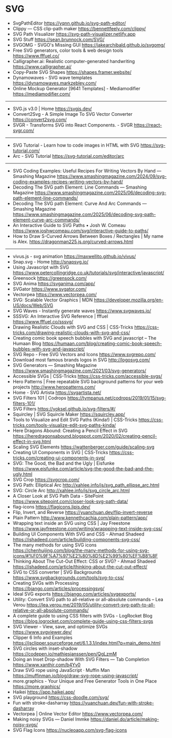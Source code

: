 # SVG


* SvgPathEditor <https://yqnn.github.io/svg-path-editor/>
* Clippy — CSS clip-path maker <https://bennettfeely.com/clippy/>
* SVG Path Visualizer <https://svg-path-visualizer.netlify.app>
* SVG Stuff <https://sean.brunnock.com/SVG/>
* SVGOMG - SVGO's Missing GUI <https://jakearchibald.github.io/svgomg/>
* Free SVG generators, color tools & web design tools <https://www.fffuel.co/>
* Calligrapher.ai: Realistic computer-generated handwriting <https://www.calligrapher.ai/>
* Copy-Paste SVG Shapes <https://shapes.framer.website/>
* Dynamowaves - SVG wave templates <https://dynamowaves.markzebley.com/>
* Online Mockup Generator [9641 Templates] - Mediamodifier <https://mediamodifier.com/>

---
* SVG.js v3.0 | Home <https://svgjs.dev/>
* Convert2Svg - A Simple Image To SVG Vector Converter <https://convert2svg.com/>
* SVGR - Transforms SVG into React Components. - SVGR <https://react-svgr.com/>

---

* SVG Tutorial - Learn how to code images in HTML with SVG <https://svg-tutorial.com/>
* Arc - SVG Tutorial <https://svg-tutorial.com/editor/arc>

---

* SVG Coding Examples: Useful Recipes For Writing Vectors By Hand — Smashing Magazine <https://www.smashingmagazine.com/2024/09/svg-coding-examples-recipes-writing-vectors-by-hand/>
* Decoding The SVG path Element: Line Commands — Smashing Magazine <https://www.smashingmagazine.com/2025/06/decoding-svg-path-element-line-commands/>
* Decoding The SVG path Element: Curve And Arc Commands — Smashing Magazine <https://www.smashingmagazine.com/2025/06/decoding-svg-path-element-curve-arc-commands/>
* An Interactive Guide to SVG Paths • Josh W. Comeau <https://www.joshwcomeau.com/svg/interactive-guide-to-paths/>
* How to Draw S-Curved Arrows Between Boxes / Rectangles | My name is Alex. <https://dragonman225.js.org/curved-arrows.html>

---

* vivus.js - svg animation <https://maxwellito.github.io/vivus/>
* Snap.svg - Home <http://snapsvg.io/>
* Using Javascript with SVG <https://www.petercollingridge.co.uk/tutorials/svg/interactive/javascript/>
* Greensock <https://greensock.com/>
* SVG Anima <https://svganima.com/app/>
* SVGator <https://www.svgator.com/>
* Vectorpea <https://www.vectorpea.com/> 
* SVG: Scalable Vector Graphics | MDN <https://developer.mozilla.org/en-US/docs/Web/SVG>
* SVG Waves - Instantly generate waves <https://www.svgwaves.io/>
* SSSVG: An Interactive SVG Reference | fffuel <https://www.fffuel.co/sssvg/>
* Drawing Realistic Clouds with SVG and CSS | CSS-Tricks <https://css-tricks.com/drawing-realistic-clouds-with-svg-and-css/>
* Creating comic book speech bubbles with SVG and javascript – The Humaan Blog <https://humaan.com/blog/creating-comic-book-speech-bubbles-with-svg-and-javascript/>
* SVG Repo - Free SVG Vectors and Icons <https://www.svgrepo.com/>
* Download most famous brands logos in SVG <http://logosvg.com/>
* SVG Generators — Smashing Magazine <https://www.smashingmagazine.com/2021/03/svg-generators/>
* Accessible SVGs | CSS-Tricks <https://css-tricks.com/accessible-svgs/>
* Hero Patterns | Free repeatable SVG background patterns for your web projects <http://www.heropatterns.com/>
* Home - SVG Artista <https://svgartista.net/>
* SVG Filters 101 | Codrops <https://tympanus.net/codrops/2019/01/15/svg-filters-101/>
* SVG Filters <https://yoksel.github.io/svg-filters/#/>
* Squircley | SVG Squircle Maker <https://squircley.app/>
* Tools to Visualize and Edit SVG Paths (Kinda!) | CSS-Tricks <https://css-tricks.com/tools-visualize-edit-svg-paths-kinda/>
* Here Dragons Abound: Creating a Pencil Effect in SVG <https://heredragonsabound.blogspot.com/2020/02/creating-pencil-effect-in-svg.html>
* Scaling SVG Elements <https://wattenberger.com/guide/scaling-svg>
* Creating UI Components in SVG | CSS-Tricks <https://css-tricks.com/creating-ui-components-in-svg/>
* SVG: The Good, the Bad and the Ugly | Eisfunke <https://www.eisfunke.com/article/svg-the-good-the-bad-and-the-ugly.html>
* SVG Crop <https://svgcrop.com/>
* SVG Path: Elliptical Arc <http://xahlee.info/js/svg_path_ellipse_arc.html>
* SVG: Circle Arc <http://xahlee.info/js/svg_circle_arc.html>
* A Closer Look at SVG Path Data - SitePoint <https://www.sitepoint.com/closer-look-svg-path-data/>
* flag-icons <https://flagicons.lipis.dev/>
* Flip, Invert, and Reverse <https://yuanchuan.dev/flip-invert-reverse>
* Plain Pattern <http://www.kennethcachia.com/plain-pattern/app/>
* Wrapping text inside an SVG using CSS | Jay Freestone <https://www.jayfreestone.com/writing/wrappping-text-inside-svg-css/>
* Building UI Components With SVG and CSS - Ahmad Shadeed <https://ishadeed.com/article/building-components-svg-css/>
* The many methods for using SVG icons <https://chenhuijing.com/blog/the-many-methods-for-using-svg-icons/#%F0%9F%A7%97%E2%80%8D%E2%99%80%EF%B8%8F>
* Thinking About The Cut-Out Effect: CSS or SVG? - Ahmad Shadeed <https://ishadeed.com/article/thinking-about-the-cut-out-effect/>
* SVG to CSS converter | SVG Backgrounds <https://www.svgbackgrounds.com/tools/svg-to-css/>
* Creating SVGs with Processing <https://bjango.com/articles/processingsvg/>
* Ideal SVG exports <https://bjango.com/articles/svgexports/>
* Utility: Convert SVG path to all-relative or all-absolute commands – Lea Verou <https://lea.verou.me/2019/05/utility-convert-svg-path-to-all-relative-or-all-absolute-commands/>
* A complete guide to using CSS filters with SVGs - LogRocket Blog <https://blog.logrocket.com/complete-guide-using-css-filters-svgs>
* SVG Viewer - View, save, and optimize SVGs <https://www.svgviewer.dev/>
* Clipper 6 Info and Examples <https://jsclipper.sourceforge.net/6.1.3.1/index.html?p=main_demo.html>
* SVG circles with inset-shadow <https://codepen.io/mathiesjanssen/pen/QgLzmM>
* Doing an Inset Drop-shadow With SVG Filters — Tab Completion <https://www.xanthir.com/b4Yv0>
* Draw SVG rope using JavaScript · Muffin Man <https://muffinman.io/blog/draw-svg-rope-using-javascript/>
* more.graphics - Your Unique and Free Generator Tools in One Place <https://more.graphics/>
* Haikei <https://app.haikei.app/>
* SVG playground <https://css-doodle.com/svg/>
* Fun with stroke-dasharray <https://yuanchuan.dev/fun-with-stroke-dasharray>
* Vectorpea | Online Vector Editor <https://www.vectorpea.com/>
* Making noisy SVGs — Daniel Immke <https://daniel.do/article/making-noisy-svgs/>
* SVG Flag Icons <https://nucleoapp.com/svg-flag-icons>

